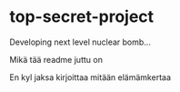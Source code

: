 # top-secret-project
Developing next level nuclear bomb...

Mikä tää readme juttu on

En kyl jaksa kirjoittaa mitään elämämkertaa
